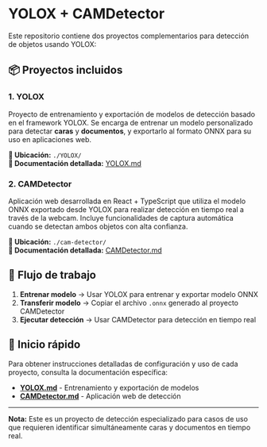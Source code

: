 # YOLOX + CAMDetector

Este repositorio contiene dos proyectos complementarios para detección de objetos usando YOLOX:

## 📦 Proyectos incluidos

### 1. YOLOX

Proyecto de entrenamiento y exportación de modelos de detección basado en el framework YOLOX. Se encarga de entrenar un modelo personalizado para detectar **caras** y **documentos**, y exportarlo al formato ONNX para su uso en aplicaciones web.

**📁 Ubicación:** `./YOLOX/`  
**📄 Documentación detallada:** [YOLOX.md](./YOLOX.md)

### 2. CAMDetector

Aplicación web desarrollada en React + TypeScript que utiliza el modelo ONNX exportado desde YOLOX para realizar detección en tiempo real a través de la webcam. Incluye funcionalidades de captura automática cuando se detectan ambos objetos con alta confianza.

**📁 Ubicación:** `./cam-detector/`  
**📄 Documentación detallada:** [CAMDetector.md](./CAMDetector.md)

## 🔄 Flujo de trabajo

1. **Entrenar modelo** → Usar YOLOX para entrenar y exportar modelo ONNX
2. **Transferir modelo** → Copiar el archivo `.onnx` generado al proyecto CAMDetector
3. **Ejecutar detección** → Usar CAMDetector para detección en tiempo real

## 🚀 Inicio rápido

Para obtener instrucciones detalladas de configuración y uso de cada proyecto, consulta la documentación específica:

-   **[YOLOX.md](./YOLOX.md)** - Entrenamiento y exportación de modelos
-   **[CAMDetector.md](./CAMDetector.md)** - Aplicación web de detección

---

**Nota:** Este es un proyecto de detección especializado para casos de uso que requieren identificar simultáneamente caras y documentos en tiempo real.
